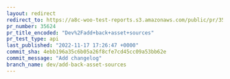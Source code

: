 ```yaml
---
layout: redirect
redirect_to: https://a8c-woo-test-reports.s3.amazonaws.com/public/pr/35624/api/index.html
pr_number: 35624
pr_title_encoded: "Dev%2Fadd+back+asset+sources"
pr_test_type: api
last_published: "2022-11-17 17:26:47 +0000"
commit_sha: 4ebb196a35c6b05a26f8cfe7cd45cc09a53bb62e
commit_message: "Add changelog"
branch_name: dev/add-back-asset-sources
---
```

